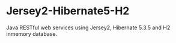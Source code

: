 # Jersey2-Hibernate5-H2
Java RESTful web services using Jersey2, Hibernate 5.3.5 and H2 inmemory database.
